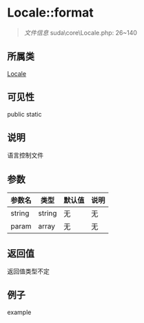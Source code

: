 # Locale::format

> *文件信息* suda\core\Locale.php: 26~140
## 所属类 

[Locale](../Locale.md)

## 可见性

  public  static
## 说明

语言控制文件

## 参数

 
| 参数名 | 类型 | 默认值 | 说明 |
|--------|-----|-------|-------|
 | string |  string | 无 | 无 |
 | param |  array | 无 | 无 |
## 返回值
返回值类型不定
## 例子

example